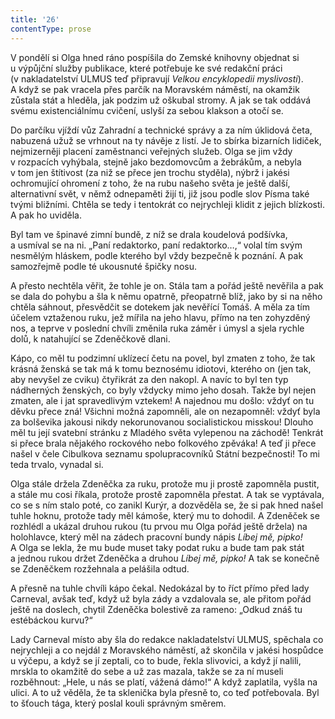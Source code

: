 ```yaml
---
title: '26'
contentType: prose
---
```


  

V pondělí si Olga hned ráno pospíšila do Zemské knihovny objednat si u výpůjční služby publikace, které potřebuje ke své redakční práci (v nakladatelství ULMUS teď připravují _Velkou encyklopedii myslivosti_). A když se pak vracela přes parčík na Moravském náměstí, na okamžik zůstala stát a hleděla, jak podzim už oškubal stromy. A jak se tak oddává svému existenciálnímu cvičení, uslyší za sebou klakson a otočí se.

Do parčíku vjíždí vůz Zahradní a technické správy a za ním úklidová četa, nabuzená užuž se vrhnout na ty návěje z listí. Je to sbírka bizarních lidiček, nejmizerněji placení zaměstnanci veřejných služeb. Olga se jim vždy v rozpacích vyhýbala, stejně jako bezdomovcům a žebrákům, a nebyla v tom jen štítivost (za niž se přece jen trochu styděla), nýbrž i jakési ochromující ohromení z toho, že na rubu našeho světa je ještě další, alternativní svět, v němž odnepaměti žijí ti, již jsou podle slov Písma také tvými bližními. Chtěla se tedy i tentokrát co nejrychleji klidit z jejich blízkosti. A pak ho uviděla.

Byl tam ve špinavé zimní bundě, z níž se drala koudelová podšívka, a usmíval se na ni. „Paní redaktorko, paní redaktorko…,“ volal tím svým nesmělým hláskem, podle kterého byl vždy bezpečně k poznání. A pak samozřejmě podle té ukousnuté špičky nosu.

A přesto nechtěla věřit, že tohle je on. Stála tam a pořád ještě nevěřila a pak se dala do pohybu a šla k němu opatrně, přeopatrně blíž, jako by si na něho chtěla sáhnout, přesvědčit se dotekem jak nevěřící Tomáš. A měla za tím účelem vztaženou ruku, jež mířila na jeho hlavu, přímo na ten zohyzděný nos, a teprve v poslední chvíli změnila ruka záměr i úmysl a sjela rychle dolů, k natahující se Zdeněčkově dlani.

Kápo, co měl tu podzimní uklízecí četu na povel, byl zmaten z toho, že tak krásná ženská se tak má k tomu beznosému idiotovi, kterého on (jen tak, aby nevyšel ze cviku) čtyřikrát za den nakopl. A navíc to byl ten typ nádherných ženských, co byly vždycky mimo jeho dosah. Takže byl nejen zmaten, ale i jat spravedlivým vztekem! A najednou mu došlo: vždyť on tu děvku přece zná! Všichni možná zapomněli, ale on nezapomněl: vždyť byla za bolševika jakousi nikdy nekorunovanou socialistickou misskou! Dlouho měl tu její svatební stránku z Mladého světa vylepenou na záchodě! Tenkrát si přece brala nějakého rockového nebo folkového zpěváka! A teď ji přece našel v čele Cibulkova seznamu spolupracovníků Státní bezpečnosti! To mi teda trvalo, vynadal si.

Olga stále držela Zdeněčka za ruku, protože mu ji prostě zapomněla pustit, a stále mu cosi říkala, protože prostě zapomněla přestat. A tak se vyptávala, co se s ním stalo poté, co zanikl Kurýr, a dozvěděla se, že si pak hned našel tuhle hoknu, protože tady měl kámoše, který mu to dohodil. A Zdeněček se rozhlédl a ukázal druhou rukou (tu prvou mu Olga pořád ještě držela) na holohlavce, který měl na zádech pracovní bundy nápis _Líbej mě, pipko!_ A Olga se lekla, že mu bude muset taky podat ruku a bude tam pak stát a jednou rukou držet Zdeněčka a druhou _Líbej mě, pipko!_ A tak se konečně se Zdeněčkem rozžehnala a pelášila odtud.

A přesně na tuhle chvíli kápo čekal. Nedokázal by to říct přímo před lady Carneval, avšak teď, když už byla zády a vzdalovala se, ale přitom pořád ještě na doslech, chytil Zdeněčka bolestivě za rameno: „Odkud znáš tu estébáckou kurvu?“

Lady Carneval místo aby šla do redakce nakladatelství ULMUS, spěchala co nejrychleji a co nejdál z Moravského náměstí, až skončila v jakési hospůdce u výčepu, a když se jí zeptali, co to bude, řekla slivovici, a když jí nalili, mrskla to okamžitě do sebe a už zas mazala, takže se za ní museli rozběhnout: „Hele, u nás se platí, vážená dámo!“ A když zaplatila, vyšla na ulici. A to už věděla, že ta sklenička byla přesně to, co teď potřebovala. Byl to šťouch tága, který poslal kouli správným směrem.
